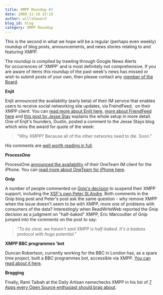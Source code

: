 ```yaml
---
title: XMPP Roundup #2
date: 2008-11-10 15:19
author: willsheward
blog_id: blog
category: XMPP Roundup
---
```


This is the second in what we hope will be a regular (perhaps even weekly) roundup of blog posts, announcements, and news stories relating to and featuring XMPP.

The roundup is compiled by trawling through Google News Alerts for occurrences of 'XMPP' and is most definitely not comprehensive. If you are aware of items this roundup of the past week's news has missed or wish to submit posts of your own, then please contact any [member of the Board](https://xmpp.org/xsf/board/).

**Enjit**

Enjit announced the availability (early beta) of their IM service that enables users to receive social networking site updates, via FreindFeed,  on their XMPP client. You can [read more about Enjit here](http://www.enjit.com/), [more about FriendFeed here](http://friendfeed.com/) and [this post by Jesse Stay](http://louisgray.disqus.com/louisgraycom_friendfeed_and_enjit_open_up_the_firehose_to_the_entire_social_web/trackback/) explains the whole setup in more detail. One of Enjit's founders, Dustin, posted a comment to the Jesse Stays blog which wins the award for quote of the week:

> "Why XMPP? Because all of the other networks need to die. Soon."

His comments are [well worth reading in full](http://www.louisgray.com/live/2008/11/friendfeed-and-enjit-open-up-firehose.html#comment-3556830).

**ProcessOne**

ProcessOne [announced the availability](http://www.mobileeurope.co.uk/news_wire/114255/ProcessOne_launches_'first'_business-class_instant_messaging_client_for_iPhone.html) of their OneTeam IM client for the iPhone. You can [read more about OneTeam for iPhone here](http://www.process-one.net/en/solutions/oneteam_iphone/).

**Gnip**

A number of people commented on [Gnip's decision](http://blog.gnipcentral.com/2008/11/03/winding-down-xmpp-for-now/) to suspend their XMPP support, including the [XSF's own Peter St.Andre](https://stpeter.im/?p=2351). Both comments in the Gnip blog post and Peter's post ask the same question - why remove XMPP when the issue doesn't seem to be with XMPP, more one of problems with consumers of the data? Interestingly when ReadWriteWeb reported the Gnip decision as a judgment on "half-baked" XMPP, Eric Marcoullier of Gnip jumped into the comments on the post to say:

> *"To be clear, we haven't said XMPP is half-baked. It's a badass 
> protocol with huge potential."*

**XMPP BBC programmes 'bot**

Duncan Robertson, currently working for the BBC in London has, as a spare time project, built a BBC programmes bot, accessible via XMPP. [You can read about it here](http://whomwah.com/2008/11/02/bbc-programmes-via-instant-messenger/).

**Bragging**

Finally, Rami Taibah at the Daily Artisan namechecks XMPP in his list of [7 Apps every Open Source enthusiast should brag about](http://www.dailyartisan.com/news/7-apps-every-open-source-enthusiast-should-brag-about/).
